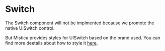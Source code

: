 #  Switch

The Switch component will not be implmented because we promote the native UISwitch control.

But Mistica provides styles for UISwitch based on the brand used. You can find more deetails about how to style it [here](../Controls).
